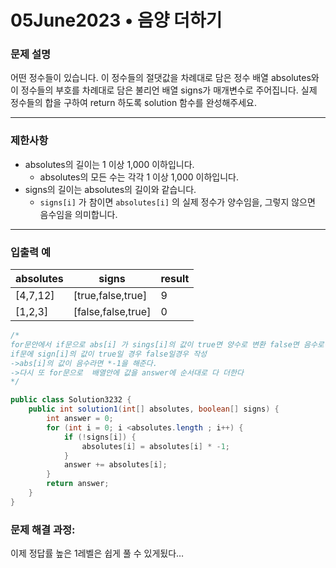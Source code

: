 # 05June2023 • 음양 더하기

### **문제 설명**

어떤 정수들이 있습니다. 이 정수들의 절댓값을 차례대로 담은 정수 배열 absolutes와 이 정수들의 부호를 차례대로 담은 불리언 배열 signs가 매개변수로 주어집니다. 실제 정수들의 합을 구하여 return 하도록 solution 함수를 완성해주세요.

---

### 제한사항

- absolutes의 길이는 1 이상 1,000 이하입니다.
    - absolutes의 모든 수는 각각 1 이상 1,000 이하입니다.
- signs의 길이는 absolutes의 길이와 같습니다.
    - `signs[i]` 가 참이면 `absolutes[i]` 의 실제 정수가 양수임을, 그렇지 않으면 음수임을 의미합니다.

---

### 입출력 예

| absolutes | signs | result |
| --- | --- | --- |
| [4,7,12] | [true,false,true] | 9 |
| [1,2,3] | [false,false,true] | 0 |

```java
/* 
for문안에서 if문으로 abs[i] 가 sings[i]의 값이 true면 양수로 변환 false면 음수로변환해야함.
if문에 sign[i]의 값이 true일 경우 false일경우 작성
->abs[i]의 값이 음수라면 *-1을 해준다.
->다시 또 for문으로  배열안에 값을 answer에 순서대로 다 더한다
*/

public class Solution3232 {
    public int solution1(int[] absolutes, boolean[] signs) {
        int answer = 0;
        for (int i = 0; i <absolutes.length ; i++) {
            if (!signs[i]) {
                absolutes[i] = absolutes[i] * -1;
            }
            answer += absolutes[i];
        }
        return answer;
    }
}
```

### **문제 해결 과정:**

이제 정답률 높은 1레벨은 쉽게 풀 수 있게됬다…
